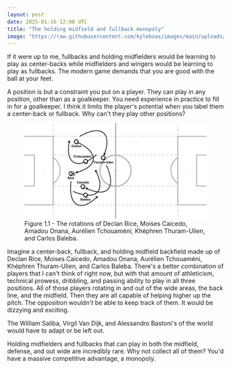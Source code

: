 ```yaml
---
layout: post
date: 2025-01-16 12:00 UTC
title: "The holding midfield and fullback monopoly"
image: "https://raw.githubusercontent.com/kyleboas/images/main/uploads/2025/01/15/Image-15Jan2025_22:04:26.png"
---
```


If it were up to me, fullbacks and holding midfielders would be learning to play as center-backs while midfielders and wingers would be learning to play as fullbacks. The modern game demands that you are good with the ball at your feet.

<!---more--->

A position is but a constraint you put on a player. They can play in any position, other than as a goalkeeper. You need experience in practice to fill in for a goalkeeper. I think it limits the player's potential when you label them a center-back or fullback. Why can't they play other positions? 

<figure>
    <img src="https://raw.githubusercontent.com/kyleboas/images/main/uploads/2025/01/15/Image-15Jan2025_22:04:26.png">
    <figcaption>Figure 1.1 - The rotations of Declan Rice, Moises Caicedo, Amadou Onana, Aurélien Tchouaméni, Khéphren Thuram-Ulien, and Carlos Baleba.</figcaption>
</figure>

Imagine a center-back, fullback, and holding midfield backfield made up of Declan Rice, Moises Caicedo, Amadou Onana, Aurélien Tchouaméni, Khéphren Thuram-Ulien, and Carlos Baleba. There's a better combination of players that I can't think of right now, but with that amount of athleticism, technical prowess, dribbling, and passing ability to play in all three positions. All of those players rotating in and out of the wide areas, the back line, and the midfield. Then they are all capable of helping higher up the pitch. The opposition wouldn't be able to keep track of them. It would be dizzying and exciting. 

The William Saliba, Virgil Van Dijk, and Alessandro Bastoni's of the world would have to adapt or be left out. 

Holding midfielders and fullbacks that can play in both the midfield, defense, and out wide are incredibly rare. Why not collect all of them? You'd have a massive competitive advantage, a monopoly.